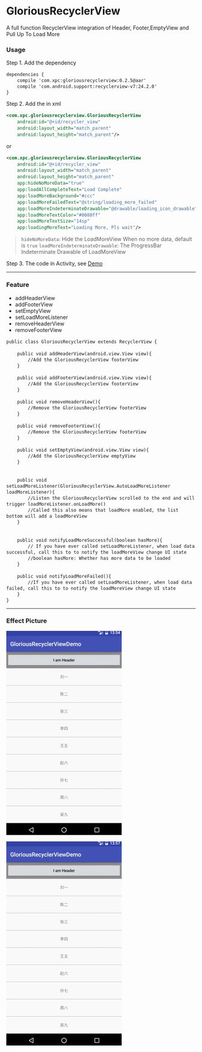 # GloriousRecyclerView

A full function RecyclerView integration of Header, Footer,EmptyView and Pull Up To Load More

### Usage

Step 1.  Add the dependency
```
dependencies {
    compile 'com.xpc:gloriousrecyclerview:0.2.5@aar'
    compile 'com.android.support:recyclerview-v7:24.2.0'
}
```

Step 2.  Add the in xml

```xml
<com.xpc.gloriousrecyclerview.GloriousRecyclerView
    android:id="@+id/recycler_view"
    android:layout_width="match_parent"
    android:layout_height="match_parent"/>
```

or

```xml
<com.xpc.gloriousrecyclerview.GloriousRecyclerView
    android:id="@+id/recycler_view"
    android:layout_width="match_parent"
    android:layout_height="match_parent"
    app:hideNoMoreData="true"
    app:loadAllCompleteText="Load Complete"
    app:loadMoreBackground="#ccc"
    app:loadMoreFailedText="@string/loading_more_failed"
    app:loadMoreIndeterminateDrawable="@drawable/loading_icon_drawable"
    app:loadMoreTextColor="#0080ff"
    app:loadMoreTextSize="14sp"
    app:loadingMoreText="Loading More, Pls wait"/>
```

> `hideNoMoreData`: Hide the LoadMoreView When no more data, default is `true`
> `loadMoreIndeterminateDrawable`: The ProgressBar Indeterminate Drawable of LoadMoreView

Step 3.  The code in Activity, see [Demo](./app/src/main/java/com/xpc/gloriousrecyclerviewdemo/GloriousActivity.java)

---
### Feature

* addHeaderView
* addFooterView
* setEmptyView
* setLoadMoreListener
* removeHeaderView
* removeFooterView

```
public class GloriousRecyclerView extends RecyclerView {

    public void addHeaderView(android.view.View view){
        //Add the GloriousRecyclerView footerView 
    }

    public void addFooterView(android.view.View view){
        //Add the GloriousRecyclerView footerView
    }

    public void removeHeaderView(){
        //Remove the GloriousRecyclerView footerView
    }

    public void removeFooterView(){
        //Remove the GloriousRecyclerView footerView
    }

    public void setEmptyView(android.view.View view){
        //Add the GloriousRecyclerView emptyView
    }


    public void setLoadMoreListener(GloriousRecyclerView.AutoLoadMoreListener loadMoreListener){
        //Listen the GloriousRecyclerView scrolled to the end and will trigger loadMoreListener.onLoadMore()
        //Called this also means that loadMore enabled, the list bottom will add a loadMoreView
    }

 
    public void notifyLoadMoreSuccessful(boolean hasMore){
        // If you have ever called setLoadMoreListener, when load data successful, call this to to notify the loadMoreView change UI state
        //boolean hasMore: Whether has more data to be loaded
    }

    public void notifyLoadMoreFailed(){
        //If you have ever called setLoadMoreListener, when load data failed, call this to to notify the loadMoreView change UI state
    }
}
```

---
### Effect Picture

![](./GloriousRecyclerView.gif)

![](./GloriousRecyclerView2.gif)

